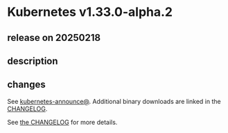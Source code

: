 # Kubernetes v1.33.0-alpha.2

## release on 20250218
## description
## changes
See <a href="https://groups.google.com/forum/#!forum/kubernetes-announce" rel="nofollow">kubernetes-announce@</a>. Additional binary downloads are linked in the <a href="https://github.com/kubernetes/kubernetes/blob/master/CHANGELOG/CHANGELOG-1.33.md">CHANGELOG</a>.

See <a href="https://github.com/kubernetes/kubernetes/blob/master/CHANGELOG/CHANGELOG-1.33.md">the CHANGELOG</a> for more details.

